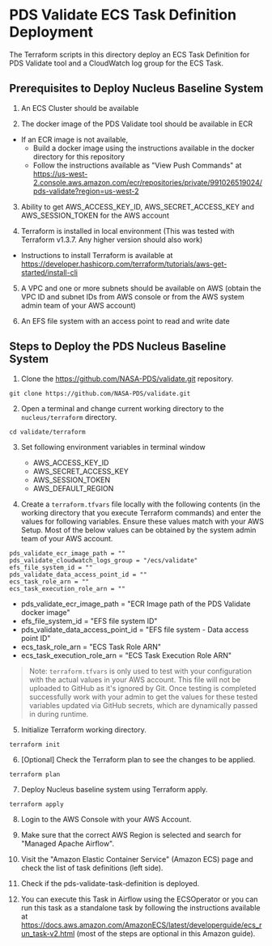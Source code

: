 # PDS Validate ECS Task Definition Deployment

The Terraform scripts in this directory deploy an ECS Task Definition for PDS Validate tool and a CloudWatch 
log group for the ECS Task.


## Prerequisites to Deploy Nucleus Baseline System

1. An ECS Cluster should be available

2. The docker image of the PDS Validate tool should be available in ECR 
 - If an ECR image is not available, 
   - Build a docker image using the instructions available in the docker directory for this repository
   - Follow the instructions available as "View Push Commands" at https://us-west-2.console.aws.amazon.com/ecr/repositories/private/991026519024/pds-validate?region=us-west-2 

3. Ability to get AWS_ACCESS_KEY_ID, AWS_SECRET_ACCESS_KEY and AWS_SESSION_TOKEN for the AWS account

4. Terraform is installed in local environment (This was tested with Terraform v1.3.7. Any higher version should also work)
- Instructions to install Terraform is available at https://developer.hashicorp.com/terraform/tutorials/aws-get-started/install-cli

5. A VPC and one or more subnets should be available on AWS (obtain the VPC ID and subnet IDs from AWS console or from the AWS
   system admin team of your AWS account)

6. An EFS file system with an access point to read and write date


## Steps to Deploy the PDS Nucleus Baseline System

1. Clone the https://github.com/NASA-PDS/validate.git repository.

```shell
git clone https://github.com/NASA-PDS/validate.git
```

2. Open a terminal and change current working directory to the `nucleus/terraform` directory.

```shell
cd validate/terraform
```

3. Set following environment variables in terminal window
    - AWS_ACCESS_KEY_ID
    - AWS_SECRET_ACCESS_KEY
    - AWS_SESSION_TOKEN
    - AWS_DEFAULT_REGION

4. Create a `terraform.tfvars` file locally with the following contents (in the working directory that you 
execute Terraform commands) and enter the values for following variables. Ensure these values match 
with your AWS Setup. Most of the below values can be obtained by the system admin team of your AWS account.

```shell
pds_validate_ecr_image_path = ""
pds_validate_cloudwatch_logs_group = "/ecs/validate"
efs_file_system_id = ""
pds_validate_data_access_point_id = ""
ecs_task_role_arn = ""
ecs_task_execution_role_arn = ""
```

   - pds_validate_ecr_image_path = "ECR Image path of the PDS Validate docker image"
   - efs_file_system_id = "EFS file system ID"
   - pds_validate_data_access_point_id = "EFS file system - Data access point ID"
   - ecs_task_role_arn = "ECS Task Role ARN"
   - ecs_task_execution_role_arn = "ECS Task Execution Role ARN"

> Note: `terraform.tfvars` is only used to test with your configuration with the actual values in your AWS account. This file will not be uploaded to GitHub as it's ignored by Git. Once testing is completed successfully work with your admin to get the values for these tested variables updated via GitHub secrets, which are dynamically passed in during runtime.

5. Initialize Terraform working directory.

```shell
terraform init
```

6. [Optional] Check the Terraform plan to see the changes to be applied.

```shell
terraform plan
```

7. Deploy Nucleus baseline system using Terraform apply.

```shell
terraform apply
```

8. Login to the AWS Console with your AWS Account.

9. Make sure that the correct AWS Region is selected and search for "Managed Apache Airflow".

10. Visit the "Amazon Elastic Container Service" (Amazon ECS) page and check the list of task definitions (left side).

11. Check if the pds-validate-task-definition is deployed.

12. You can execute this Task in Airflow using the ECSOperator or you can run this task as a standalone task 
by following the instructions available at https://docs.aws.amazon.com/AmazonECS/latest/developerguide/ecs_run_task-v2.html (most of the steps are optional in this Amazon guide).
